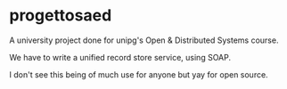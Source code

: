 progettosaed
============

A university project done for unipg's Open & Distributed Systems course.

We have to write a unified record store service, using SOAP.

I don't see this being of much use for anyone but yay for open source.